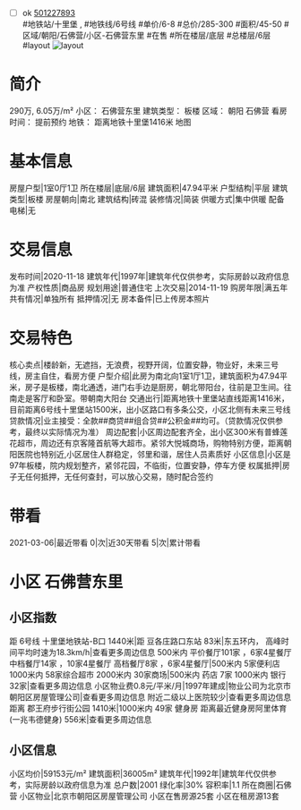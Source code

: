 - [ ] ok [501227893](https://bj.5i5j.com/ershoufang/501227893.html)  
 #地铁站/十里堡 ,  #地铁线/6号线
#单价/6-8 #总价/285-300 #面积/45-50   #区域/朝阳/石佛营/小区-石佛营东里 #在售 #所在楼层/底层 #总楼层/6层 #layout 
![layout](http://image2a.5i5j.com/scm/HOUSE_CUSTOMER/56bcb00d193d41068a20f18d91a09779.jpg_P5.jpg) 
# 简介 
 290万,  6.05万/m² 
小区： 石佛营东里
建筑类型： 板楼
区域： 朝阳 石佛营
看房时间： 提前预约
地铁： 距离地铁十里堡1416米 地图
# 基本信息 
 房屋户型|1室0厅1卫
所在楼层|底层/6层
建筑面积|47.94平米
户型结构|平层
建筑类型|板楼
房屋朝向|南北
建筑结构|砖混
装修情况|简装
供暖方式|集中供暖
配备电梯|无
# 交易信息 
 发布时间|2020-11-18
建筑年代|1997年|建筑年代仅供参考，实际房龄以政府信息为准
产权性质|商品房
规划用途|普通住宅
上次交易|2014-11-19
购房年限|满五年
共有情况|单独所有
抵押情况|无
房本备件|已上传房本照片
# 交易特色 
 核心卖点|楼龄新，无遮挡，无浪费，视野开阔，位置安静，物业好，未来三号线，房主自住，看房方便
户型介绍|此房为南北向1室1厅1卫，建筑面积为47.94平米，房子是板楼，南北通透，进门右手边是厨房，朝北带阳台，往前是卫生间。往南走是客厅和卧室。带朝南大阳台
交通出行|距离地铁十里堡站直线距离1416米，目前距离6号线十里堡站1500米，出小区路口有多条公交，小区北侧有未来三号线
贷款情况|业主接受：全款##商贷##组合贷##公积金##均可。（贷款情况仅供参考，最终以实际情况为准）
周边配套|小区周边配套齐全，出小区300米有普蜂莲花超市，周边还有京客隆首航等大超市。紧邻大悦城商场，购物特别方便，距离朝阳医院也特别近,小区居住人群稳定，邻里和谐，居住人员素质好
小区信息|小区是97年板楼，院内规划整齐，紧邻花园，不临街，位置安静，停车方便
权属抵押|房子无任何抵押，无任何查封，可以放心交易，随时配合签约
# 带看 
 2021-03-06|最近带看	 0|次|近30天带看	 5|次|累计带看
# 小区 石佛营东里
## 小区指数 
 距 6号线 十里堡地铁站-B口 1440米|距 豆各庄路口东站 83米|东五环内， 高峰时间平均时速为18.3km/h|查看更多周边信息
500米内 平价餐厅101家 ，6家4星餐厅
中档餐厅14家 ，10家4星餐厅
高档餐厅8家 ，6家4星餐厅|500米内 5家便利店
1000米内 58家综合超市
2000米内 30家商场|500米内 药店 7家
1000米内 银行 32家|查看更多周边信息
小区物业费0.8元/平米/月|1997年建成|物业公司为北京市朝阳区房屋管理公司|查看更多周边信息
附近二级以上医院较少|查看更多周边信息
距离 郡王府步行街公园 1410米|1000米内 49家 健身房
距离最近健身房阿里体育(一兆韦德健身) 556米|查看更多周边信息
## 小区信息 
 小区均价|59153元/m²
建筑面积|36005m²
建筑年代|1992年|建筑年代仅供参考，实际房龄以政府信息为准
总户数|2001
绿化率|30%
容积率|1.1
所在商圈|石佛营
小区物业|北京市朝阳区房屋管理公司
小区在售房源25套
小区在租房源13套
